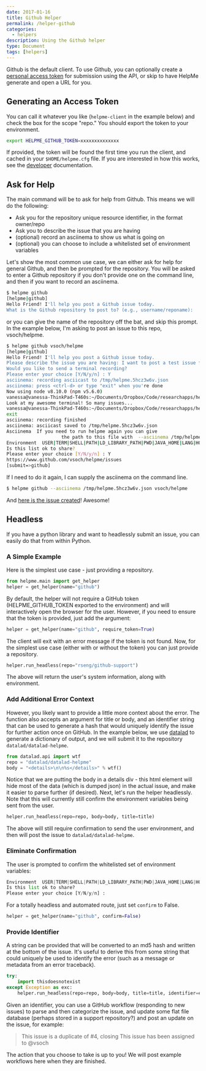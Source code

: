 ```yaml
---
date: 2017-01-16
title: Github Helper
permalink: /helper-github
categories:
  - helpers
description: Using the Github helper
type: Document
tags: [helpers]
---
```


Github is the default client. To use Github, you can optionally create a 
<a href="https://help.github.com/articles/creating-a-personal-access-token-for-the-command-line/" target="_blank">
 personal access token</a> for submission using the API, or skip to have HelpMe generate and open a URL for you. 

## Generating an Access Token
You can call it whatever you like (`helpme-client` in the example below) and
check the box for the scope "repo." You should export the token to your environment.

```bash
export HELPME_GITHUB_TOKEN=xxxxxxxxxxxxxx
```

If provided, the token will be found the first time you run the client, and cached in your `$HOME/helpme.cfg`
file. If you are interested in how this works, see the [developer](/helpme/docs-development) documentation.

## Ask for Help
The main command will be to ask for help from Github. This means we will do the following:

 - Ask you for the repository unique resource identifier, in the format owner/repo
 - Ask you to describe the issue that you are having
 - (optional) record an asciinema to show us what is going on
 - (optional) you can choose to include a whitelisted set of environment variables

Let's show the most common use case, we can either ask for help for general Github,
and then be prompted for the repository. You will be asked to enter a Github repository if you
don't provide one on the command line, and then if you want to record an asciinema.

```bash
$ helpme github
[helpme|github]
Hello Friend! I'll help you post a Github issue today.
What is the Github repository to post to? (e.g., username/reponame): 
```

or you can give the name of the repository off the bat, and skip this prompt. 
In the example below, I'm asking to post an issue to this repo, vsoch/helpme.

```bash
$ helpme github vsoch/helpme
[helpme|github]
Hello Friend! I'll help you post a Github issue today.
Please describe the issue you are having: I want to post a test issue for HelpMe Github!
Would you like to send a terminal recording?
Please enter your choice [Y/N/y/n] : Y
asciinema: recording asciicast to /tmp/helpme.5hcz3w6v.json
asciinema: press <ctrl-d> or type "exit" when you're done
Now using node v8.10.0 (npm v5.6.0)
vanessa@vanessa-ThinkPad-T460s:~/Documents/Dropbox/Code/researchapps/helpme/helpme-cli$ echo "Look at my awesome terminal! So many issues..."
Look at my awesome terminal! So many issues...
vanessa@vanessa-ThinkPad-T460s:~/Documents/Dropbox/Code/researchapps/helpme/helpme-cli$ exit
exit
asciinema: recording finished
asciinema: asciicast saved to /tmp/helpme.5hcz3w6v.json
Asciinema  If you need to run helpme again you can give
                    the path to this file with  --asciinema /tmp/helpme.5hcz3w6v.json
Environment  USER|TERM|SHELL|PATH|LD_LIBRARY_PATH|PWD|JAVA_HOME|LANG|HOME|DISPLAY
Is this list ok to share?
Please enter your choice [Y/N/y/n] : Y
https://www.github.com/vsoch/helpme/issues
[submit=>github]
```

If I need to do it again, I can supply the asciinema on the command line.

```bash
$ helpme github --asciinema /tmp/helpme.5hcz3w6v.json vsoch/helpme 
```

And [here is the issue created](https://github.com/vsoch/helpme/issues/12)!
Awesome!

## Headless

If you have a python library and want to headlessly submit an issue, you can
easily do that from within Python. 

### A Simple Example
Here is the simplest use case - just providing
a repository.

```python
from helpme.main import get_helper
helper = get_helper(name="github")
```

By default, the helper will not require a GitHub token (HELPME_GITHUB_TOKEN exported
to the environment) and will interactively open the browser for the user. However,
if you need to ensure that the token is provided, just add the argument:

```python
helper = get_helper(name="github", require_token=True)
```

The client will exit with an error message if the token is not found.
Now, for the simplest use case (either with or without the token)
you can just provide a repository.

```python
helper.run_headless(repo="rseng/github-support")
```

The above will return the user's system information, along with environment.

### Add Additional Error Context

However, you likely want to provide a little more context about the error. 
The function also accepts an argument for title or body, and an identifier
string that can be used to generate a hash that would uniquely identify
the issue for further action once on GitHub. In the example below, 
we use <a href="https://github.com/datalad/datalad" target="_blank">datalad</a> 
to generate a dictionary of output, and we will submit it to the repository `datalad/datalad-helpme`.

```python
from datalad.api import wtf 
repo = "datalad/datalad-helpme"
body = "<details>\n\n%s</details>" % wtf()
```

Notice that we are putting the body in a details div - this html element
will hide most of the data (which is dumped json) in the actual issue, and
make it easier to parse further (if desired). Next, let's run the
helper headlessly. Note that this will currently still confirm the
environment variables being sent from the user.

```python
helper.run_headless(repo=repo, body=body, title=title)
```

The above will still require confirmation to send the user environment,
and then will post the issue to `datalad/datalad-helpme`.

### Eliminate Confirmation

The user is prompted to confirm the whitelisted set of environment variables:

```python
Environment  USER|TERM|SHELL|PATH|LD_LIBRARY_PATH|PWD|JAVA_HOME|LANG|HOME|DISPLAY
Is this list ok to share?
Please enter your choice [Y/N/y/n] :
```

For a totally headless and automated route, just set `confirm` to False.

```python
helper = get_helper(name="github", confirm=False)
```

### Provide Identifier

A string can be provided that will be converted to an md5 hash and written
at the bottom of the issue. It's useful to derive this from some string
that could uniquely be used to identify the error (such as a message or
metadata from an error traceback).

```python
try:
    import thisdoesnotexist
except Exception as exc:
    helper.run_headless(repo=repo, body=body, title=title, identifier=exc.msg)
```

Given an identifier, you can use a GitHub workflow (responding to new issues)
to parse and then categorize the issue, and update some flat file database
(perhaps stored in a support repository?) and post an update on the issue, for
example:

 > This issue is a duplicate of #4, closing
 > This issue has been assigned to @vsoch

The action that you choose to take is up to you! We will post example
workflows here when they are finished.
